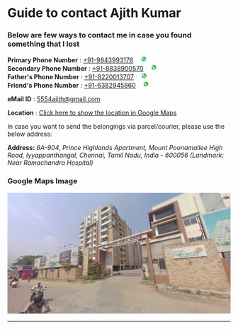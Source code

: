 # Guide to contact Ajith Kumar

### Below are few ways to contact me in case you found something that I lost

**Primary Phone Number** : [+91-9843993176](tel:+919843993176) &nbsp;&nbsp;&nbsp;[![Icon](./assets/img/whatsapp_icon.png)](https://api.whatsapp.com/send?phone=919843993176) <br>
**Secondary Phone Number** : [+91-8838900570](tel:+918838900570) &nbsp;&nbsp;&nbsp;[![Icon](./assets/img/whatsapp_icon.png)](https://api.whatsapp.com/send?phone=918838900570) <br>
**Father's Phone Number** : [+91-8220013707](tel:+918220013707) &nbsp;&nbsp;&nbsp;[![Icon](./assets/img/whatsapp_icon.png)](https://api.whatsapp.com/send?phone=918220013707) <br>
**Friend's Phone Number** : [+91-6382945860](tel:+916382945860) &nbsp;&nbsp;&nbsp;[![Icon](./assets/img/whatsapp_icon.png)](https://api.whatsapp.com/send?phone=916382945860) <br>

**eMail ID** : [5554ajith@gmail.com](mailto:5554ajith@gmail.com)

**Location** : [Click here to show the location in Google Maps](https://goo.gl/maps/yzJ3Uo5X7z2WjVSt7)

In case you want to send the belongings via parcel/courier, please use the below address:

**Address:** *6A-904, Prince Highlands Apartment, Mount Poonamallee High Road, Iyyappanthangal, Chennai, Tamil Nadu, India - 600056 (Landmark: Near Ramachandra Hospital)*

### Google Maps Image

![Prince Highlands Apartment](./assets/img/prince_highlands.jpg)

* * *
